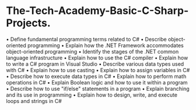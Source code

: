 # The-Tech-Academy-Basic-C-Sharp-Projects.
•	Define fundamental programming terms related to C#
•	Describe object-oriented programming
•	Explain how the .NET Framework accommodates object-oriented programming
•	Identify the stages of the .NET common language infrastructure
•	Explain how to use the C# compiler
•	Explain how to write a C# program in Visual Studio
•	Describe various data types used with C#
•	Explain how to use casting
•	Explain how to assign variables in C#
•	Describe how to execute data types in C#
•	Explain how to perform math operations in C#
•	Explain Boolean logic and how to use it within a program 
•	Describe how to use "if/else" statements in a program
•	Explain branching and its use in programming
•	Explain how to design, write, and execute loops and strings in C#

